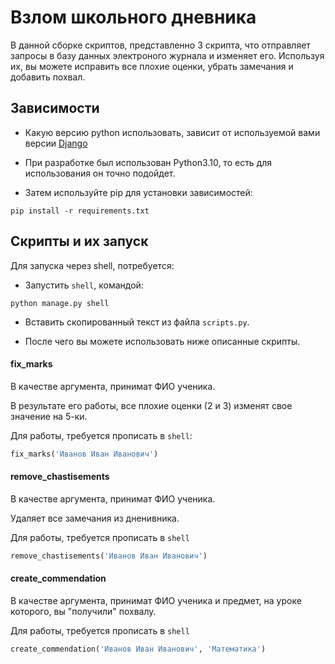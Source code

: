 # Взлом школьного дневника

В данной сборке скриптов, представленно 3 скрипта, что отправляет запросы в базу данных электроного журнала и изменяет его. Используя их, вы можете исправить все плохие оценки, убрать замечания и добавить похвал.

## Зависимости

- Какую версию python использовать, зависит от используемой вами версии [Djangо](https://docs.djangoproject.com/en/4.0/faq/install/#what-python-version-can-i-use-with-django)

- При разработке был использован Python3.10, то есть для использования он точно подойдет.
- Затем используйте pip для установки зависимостей:
```
pip install -r requirements.txt
```
## Скрипты и их запуск

Для запуска через shell, потребуется:

- Запустить `shell`, командой:
```
python manage.py shell
```
- Вставить скопированный текст из файла `scripts.py`.

- После чего вы можете использовать ниже описанные скрипты.

#### fix_marks

В качестве аргумента, принимат ФИО ученика.

В результате его работы, все плохие оценки (2 и 3) изменят свое значение на 5-ки.

Для работы, требуется прописать в `shell`:
```Python
fix_marks('Иванов Иван Иванович')
```

#### remove_chastisements

В качестве аргумента, принимат ФИО ученика.

Удаляет все замечания из дненивника.

Для работы, требуется прописать в `shell`
```Python
remove_chastisements('Иванов Иван Иванович')
```

#### create_commendation

В качестве аргумента, принимат ФИО ученика и предмет, на уроке которого, вы "получили" похвалу.

Для работы, требуется прописать в `shell`
```Python
create_commendation('Иванов Иван Иванович', 'Математика')
```
